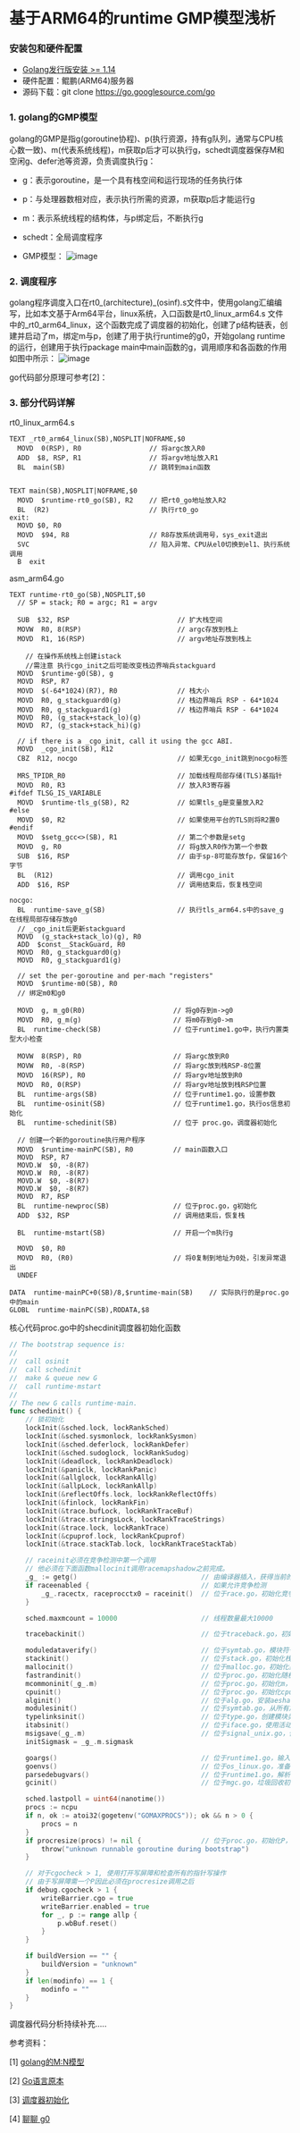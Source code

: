 # 基于ARM64的runtime GMP模型浅析
### 安装包和硬件配置
- [Golang发行版安装 >= 1.14](https://golang.org/dl/)
- 硬件配置：鲲鹏(ARM64)服务器
- 源码下载：git clone https://go.googlesource.com/go
### 1. golang的GMP模型
golang的GMP是指g(goroutine协程)、p(执行资源，持有g队列，通常与CPU核心数一致)、m(代表系统线程)，m获取p后才可以执行g，schedt调度器保存M和空闲g、defer池等资源，负责调度执行g：
- g：表示goroutine，是一个具有栈空间和运行现场的任务执行体
- p：与处理器数相对应，表示执行所需的资源，m获取p后才能运行g
- m：表示系统线程的结构体，与p绑定后，不断执行g
- schedt：全局调度程序

- GMP模型：
![image](images/scheduler_gmp.png) 

### 2. 调度程序
golang程序调度入口在rt0_(architecture)_(osinf).s文件中，使用golang汇编编写，比如本文基于Arm64平台，linux系统，入口函数是rt0_linux_arm64.s
文件中的_rt0_arm64_linux，这个函数完成了调度器的初始化，创建了p结构链表，创建并启动了m，绑定m与p，创建了用于执行runtime的g0，开始golang runtime的运行，创建用于执行package main中main函数的g，调用顺序和各函数的作用如图中所示：
![image](images/scheduler_schedinit.png)

go代码部分原理可参考[2]：

### 3. 部分代码详解

rt0_linux_arm64.s
```assembly
TEXT _rt0_arm64_linux(SB),NOSPLIT|NOFRAME,$0
  MOVD  0(RSP), R0                 // 将argc放入R0
  ADD  $8, RSP, R1                 // 将argv地址放入R1
  BL  main(SB)                     // 跳转到main函数


TEXT main(SB),NOSPLIT|NOFRAME,$0
  MOVD  $runtime·rt0_go(SB), R2    // 把rt0_go地址放入R2
  BL  (R2)                         // 执行rt0_go
exit:
  MOVD $0, R0                      
  MOVD  $94, R8                    // R8存放系统调用号，sys_exit退出
  SVC                              // 陷入异常、CPU从el0切换到el1、执行系统调用
  B  exit
```

asm_arm64.go
```assembly
TEXT runtime·rt0_go(SB),NOSPLIT,$0
  // SP = stack; R0 = argc; R1 = argv
  
  SUB  $32, RSP                           // 扩大栈空间
  MOVW  R0, 8(RSP)                        // argc存放到栈上
  MOVD  R1, 16(RSP)                       // argv地址存放到栈上

    // 在操作系统栈上创建istack
    //需注意 执行cgo_init之后可能改变栈边界哨兵stackguard
  MOVD  $runtime·g0(SB), g
  MOVD  RSP, R7
  MOVD  $(-64*1024)(R7), R0               // 栈大小
  MOVD  R0, g_stackguard0(g)              // 栈边界哨兵 RSP - 64*1024
  MOVD  R0, g_stackguard1(g)              // 栈边界哨兵 RSP - 64*1024 
  MOVD  R0, (g_stack+stack_lo)(g)
  MOVD  R7, (g_stack+stack_hi)(g)

  // if there is a _cgo_init, call it using the gcc ABI.
  MOVD  _cgo_init(SB), R12               
  CBZ  R12, nocgo                         // 如果无cgo_init跳到nocgo标签

  MRS_TPIDR_R0                            // 加载线程局部存储(TLS)基指针
  MOVD  R0, R3                            // 放入R3寄存器
#ifdef TLSG_IS_VARIABLE
  MOVD  $runtime·tls_g(SB), R2            // 如果tls_g是变量放入R2
#else
  MOVD  $0, R2                            // 如果使用平台的TLS则将R2置0
#endif
  MOVD  $setg_gcc<>(SB), R1               // 第二个参数是setg
  MOVD  g, R0                             // 将g放入R0作为第一个参数
  SUB  $16, RSP                           // 由于sp-8可能存放fp，保留16个字节
  BL  (R12)                               // 调用cgo_init
  ADD  $16, RSP                           // 调用结束后，恢复栈空间

nocgo:
  BL  runtime·save_g(SB)                  // 执行tls_arm64.s中的save_g 在线程局部存储存放g0
  // _cgo_init后更新stackguard
  MOVD  (g_stack+stack_lo)(g), R0
  ADD  $const__StackGuard, R0
  MOVD  R0, g_stackguard0(g)
  MOVD  R0, g_stackguard1(g)

  // set the per-goroutine and per-mach "registers"
  MOVD  $runtime·m0(SB), R0
  // 绑定m0和g0
  
  MOVD  g, m_g0(R0)                      // 将g0存到m->g0
  MOVD  R0, g_m(g)                       // 将m0存到g0->m
  BL  runtime·check(SB)                  // 位于runtime1.go中，执行内置类型大小检查

  MOVW  8(RSP), R0                       // 将argc放到R0
  MOVW  R0, -8(RSP)                      // 将argc放到栈RSP-8位置
  MOVD  16(RSP), R0                      // 将argv地址放到R0
  MOVD  R0, 0(RSP)                       // 将argv地址放到栈RSP位置
  BL  runtime·args(SB)                   // 位于runtime1.go，设置参数
  BL  runtime·osinit(SB)                 // 位于runtime1.go，执行os信息初始化
  BL  runtime·schedinit(SB)              // 位于 proc.go，调度器初始化

  // 创建一个新的goroutine执行用户程序
  MOVD  $runtime·mainPC(SB), R0          // main函数入口
  MOVD  RSP, R7
  MOVD.W  $0, -8(R7)
  MOVD.W  R0, -8(R7)
  MOVD.W  $0, -8(R7)
  MOVD.W  $0, -8(R7)
  MOVD  R7, RSP
  BL  runtime·newproc(SB)                // 位于proc.go，g初始化
  ADD  $32, RSP                          // 调用结束后，恢复栈

  BL  runtime·mstart(SB)                 // 开启一个m执行g           

  MOVD  $0, R0
  MOVD  R0, (R0)                         // 将0复制到地址为0处，引发异常退出
  UNDEF

DATA  runtime·mainPC+0(SB)/8,$runtime·main(SB)    // 实际执行的是proc.go 中的main
GLOBL  runtime·mainPC(SB),RODATA,$8

```

核心代码proc.go中的shecdinit调度器初始化函数
```go
// The bootstrap sequence is:
//
//	call osinit
//	call schedinit
//	make & queue new G
//	call runtime·mstart
//
// The new G calls runtime·main.
func schedinit() {
    // 锁初始化
    lockInit(&sched.lock, lockRankSched)
    lockInit(&sched.sysmonlock, lockRankSysmon)
    lockInit(&sched.deferlock, lockRankDefer)
    lockInit(&sched.sudoglock, lockRankSudog)
    lockInit(&deadlock, lockRankDeadlock)
    lockInit(&paniclk, lockRankPanic)
    lockInit(&allglock, lockRankAllg)
    lockInit(&allpLock, lockRankAllp)
    lockInit(&reflectOffs.lock, lockRankReflectOffs)
    lockInit(&finlock, lockRankFin)
    lockInit(&trace.bufLock, lockRankTraceBuf)
    lockInit(&trace.stringsLock, lockRankTraceStrings)
    lockInit(&trace.lock, lockRankTrace)
    lockInit(&cpuprof.lock, lockRankCpuprof)
    lockInit(&trace.stackTab.lock, lockRankTraceStackTab)

    // raceinit必须在竞争检测中第一个调用
    // 他必须在下面函数mallocinit调用racemapshadow之前完成。
    _g_ := getg()                               // 由编译器插入，获得当前的g
    if raceenabled {                            // 如果允许竞争检测
        _g_.racectx, raceprocctx0 = raceinit()  // 位于race.go，初始化竞争检测器
    }

    sched.maxmcount = 10000                     // 线程数量最大10000

    tracebackinit()                             // 位于traceback.go，初始化堆栈跟踪信息

    moduledataverify()                          // 位于symtab.go，模块符号表数据校验
    stackinit()                                 // 位于stack.go，初始化栈空间池
    mallocinit()                                // 位于malloc.go，初始化系统内存管理抽象层
    fastrandinit()                              // 位于proc.go，初始化随机数，必须在mcommoninit函数之前调用
    mcommoninit(_g_.m)                          // 位于proc.go，初始化m，设置allm队列
    cpuinit()                                   // 位于proc.go，初始化cpu信息，必须在alginit之前调用
    alginit()                                   // 位于alg.go，安装aeshash算法，这个函数调用之后才能使用maps
    modulesinit()                               // 位于symtab.go，从所有加载的模块中创建活动模块切片。
    typelinksinit()                             // 位于type.go，创建模块类型map，用于消除重复类型指针。
    itabsinit()                                 // 位于iface.go，使用活动模块创建itab哈希表
    msigsave(_g_.m)                             // 位于signal_unix.go，保存信号屏蔽字
    initSigmask = _g_.m.sigmask

    goargs()                                    // 位于runtime1.go，输入参数初始化
    goenvs()                                    // 位于os_linux.go，准备环境变量
    parsedebugvars()                            // 位于runtime1.go，解析debug变量，设置跟踪
    gcinit()                                    // 位于mgc.go，垃圾回收初始化

    sched.lastpoll = uint64(nanotime())
    procs := ncpu
    if n, ok := atoi32(gogetenv("GOMAXPROCS")); ok && n > 0 {
        procs = n
    }
    if procresize(procs) != nil {               // 位于proc.go，初始化P，设置allp队列
        throw("unknown runnable goroutine during bootstrap")
    }

    // 对于cgocheck > 1, 使用打开写屏障和检查所有的指针写操作
    // 由于写屏障需一个P因此必须在procresize调用之后
    if debug.cgocheck > 1 {
        writeBarrier.cgo = true
        writeBarrier.enabled = true
        for _, p := range allp {
            p.wbBuf.reset()
        }
    }

    if buildVersion == "" {
        buildVersion = "unknown"
    }
    if len(modinfo) == 1 {
        modinfo = ""
    }
}
```

调度器代码分析持续补充.....


参考资料：

[1] [golang的M:N模型](http://timetobleed.com/threading-models-so-many-different-ways-to-get-stuff-done/)

[2] [Go语言原本](https://changkun.de/golang/zh-cn/part2runtime/ch06sched/basic/)

[3] [调度器初始化](https://qcrao.com/ishare/go-scheduler/#true%E8%B0%83%E5%BA%A6%E5%99%A8%E5%88%9D%E5%A7%8B%E5%8C%96)

[4] [聊聊 g0](https://qcrao.com/2020/04/03/talk-about-g0/)